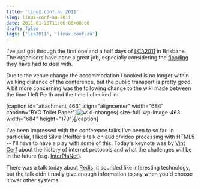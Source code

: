 ```yaml
---
title: 'linux.conf.au 2011'
slug: linux-conf-au-2011
date: 2011-01-25T11:06:08+08:00
draft: false
tags: ['lca2011', 'linux.conf.au']
---
```


I\'ve just got through the first one and a half days of
[LCA2011](http://linux.conf.au/) in Brisbane. The organisers have done a
great job, especially considering the
[flooding](http://en.wikipedia.org/wiki/2010%E2%80%932011_Queensland_floods "2010–2011 Queensland floods")
they have had to deal with.

Due to the venue change the accommodation I booked is no longer within
walking distance of the conference, but the public transport is pretty
good.  A bit more concerning was the following change to the wiki made
between the time I left Perth and the time I checked in:

\[caption id=\"attachment\_463\" align=\"aligncenter\" width=\"684\"
caption=\"BYO Toilet
Paper\"\]![](https://blogs.gnome.org/jamesh/files/2011/01/wiki-changes.jpeg "wiki-changes"){.size-full
.wp-image-463 width="684" height="179"}\[/caption\]

I\'ve been impressed with the conference talks I\'ve been to so far. In
particular, I liked Silvia Pfeiffer\'s talk on audio/video processing
with HTML5 -- I\'ll have to have a play with some of this. Today\'s
keynote was by [Vint Cerf](http://en.wikipedia.org/wiki/Vint_Cerf) about
the history of internet protocols and what the challenges will be in the
future (e.g. [InterPlaNet](http://en.wikipedia.org/wiki/InterPlaNet)).

There was a talk today about [Redis](http://redis.io/): it sounded like
interesting technology, but the talk didn\'t really give enough
information to say when you\'d choose it over other systems.
